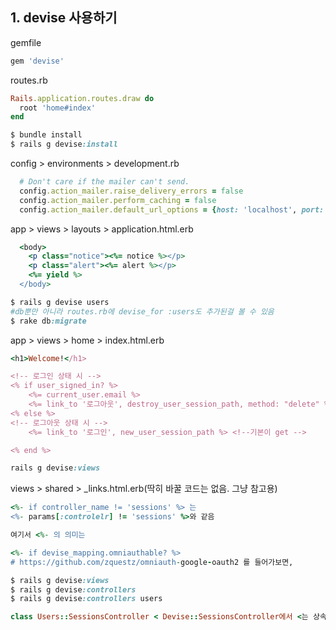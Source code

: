 ## 1. devise 사용하기

gemfile

```ruby
gem 'devise'
```



routes.rb

```ruby
Rails.application.routes.draw do
  root 'home#index'
end
```

```ruby
$ bundle install
$ rails g devise:install
```



config > environments > development.rb

```ruby
  # Don't care if the mailer can't send.
  config.action_mailer.raise_delivery_errors = false
  config.action_mailer.perform_caching = false
  config.action_mailer.default_url_options = {host: 'localhost', port: 3000 } #얘 추가
```



app > views > layouts > application.html.erb

```ruby
  <body>
    <p class="notice"><%= notice %></p>
    <p class="alert"><%= alert %></p>
    <%= yield %>
  </body>
```

```ruby
$ rails g devise users
#db뿐만 아니라 routes.rb에 devise_for :users도 추가된걸 볼 수 있음
$ rake db:migrate
```



app > views > home > index.html.erb

```ruby
<h1>Welcome!</h1>

<!-- 로그인 상태 시 -->
<% if user_signed_in? %>
    <%= current_user.email %>
    <%= link_to '로그아웃', destroy_user_session_path, method: "delete" %>
<% else %>
<!-- 로그아웃 상태 시 -->
    <%= link_to '로그인', new_user_session_path %> <!--기본이 get -->

<% end %>
```

```ruby
rails g devise:views
```

views > shared > _links.html.erb(딱히 바꿀 코드는 없음. 그냥 참고용)

```ruby
<%- if controller_name != 'sessions' %> 는 
<%- params[:controlelr] != 'sessions' %>와 같음

여기서 <%- 의 의미는
```

```ruby
<%- if devise_mapping.omniauthable? %>
# https://github.com/zquestz/omniauth-google-oauth2 를 들어가보면, 
```

```ruby
$ rails g devise:views
$ rails g devise:controllers
$ rails g devise:controllers users
```

```ruby
class Users::SessionsController < Devise::SessionsController에서 <는 상속
```

